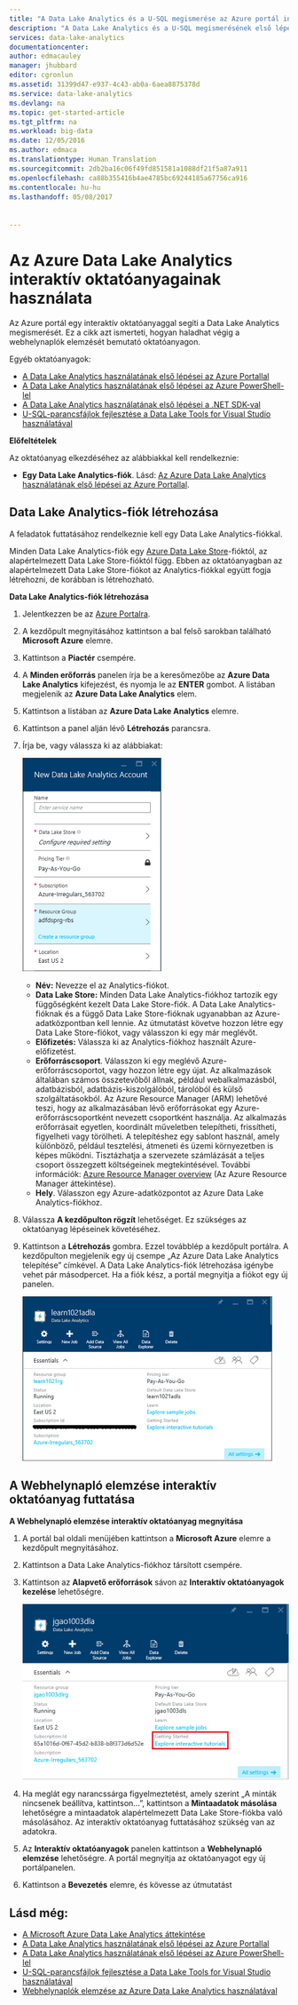 ```yaml
---
title: "A Data Lake Analytics és a U-SQL megismerése az Azure portál interaktív oktatóanyagaival | Microsoft Docs"
description: "A Data Lake Analytics és a U-SQL megismerésének első lépései. "
services: data-lake-analytics
documentationcenter: 
author: edmacauley
manager: jhubbard
editor: cgronlun
ms.assetid: 31399d47-e937-4c43-ab0a-6aea8875378d
ms.service: data-lake-analytics
ms.devlang: na
ms.topic: get-started-article
ms.tgt_pltfrm: na
ms.workload: big-data
ms.date: 12/05/2016
ms.author: edmaca
ms.translationtype: Human Translation
ms.sourcegitcommit: 2db2ba16c06f49fd851581a1088df21f5a87a911
ms.openlocfilehash: ca88b355416b4ae4785bc69244185a67756ca916
ms.contentlocale: hu-hu
ms.lasthandoff: 05/08/2017


---
```

# <a name="use-azure-data-lake-analytics-interactive-tutorials"></a>Az Azure Data Lake Analytics interaktív oktatóanyagainak használata
Az Azure portál egy interaktív oktatóanyaggal segíti a Data Lake Analytics megismerését. Ez a cikk azt ismerteti, hogyan haladhat végig a webhelynaplók elemzését bemutató oktatóanyagon.

Egyéb oktatóanyagok:

* [A Data Lake Analytics használatának első lépései az Azure Portallal](data-lake-analytics-get-started-portal.md)
* [A Data Lake Analytics használatának első lépései az Azure PowerShell-lel](data-lake-analytics-get-started-powershell.md)
* [A Data Lake Analytics használatának első lépései a .NET SDK-val](data-lake-analytics-get-started-net-sdk.md)
* [U-SQL-parancsfájlok fejlesztése a Data Lake Tools for Visual Studio használatával](data-lake-analytics-data-lake-tools-get-started.md) 

**Előfeltételek**

Az oktatóanyag elkezdéséhez az alábbiakkal kell rendelkeznie:

* **Egy Data Lake Analytics-fiók**.  Lásd: [Az Azure Data Lake Analytics használatának első lépései az Azure Portallal](data-lake-analytics-get-started-portal.md).

## <a name="create-data-lake-analytics-account"></a>Data Lake Analytics-fiók létrehozása
A feladatok futtatásához rendelkeznie kell egy Data Lake Analytics-fiókkal.

Minden Data Lake Analytics-fiók egy [Azure Data Lake Store](../data-lake-store/data-lake-store-overview.md)-fióktól, az alapértelmezett Data Lake Store-fióktól függ.  Ebben az oktatóanyagban az alapértelmezett Data Lake Store-fiókot az Analytics-fiókkal együtt fogja létrehozni, de korábban is létrehozható.

**Data Lake Analytics-fiók létrehozása**

1. Jelentkezzen be az [Azure Portalra](https://portal.azure.com/signin/index/?Microsoft_Azure_Kona=true&Microsoft_Azure_DataLake=true&hubsExtension_ItemHideKey=AzureDataLake_BigStorage%2cAzureKona_BigCompute).
2. A kezdőpult megnyitásához kattintson a bal felső sarokban található **Microsoft Azure** elemre.
3. Kattintson a **Piactér** csempére.  
4. A **Minden erőforrás** panelen írja be a keresőmezőbe az **Azure Data Lake Analytics** kifejezést, és nyomja le az **ENTER** gombot. A listában megjelenik az **Azure Data Lake Analytics** elem.
5. Kattintson a listában az **Azure Data Lake Analytics** elemre.
6. Kattintson a panel alján lévő **Létrehozás** parancsra.
7. Írja be, vagy válassza ki az alábbiakat:
   
    ![Azure Data Lake Analytics portál panel](./media/data-lake-analytics-get-started-portal/data-lake-analytics-portal-create-adla.png)
   
   * **Név:** Nevezze el az Analytics-fiókot.
   * **Data Lake Store:** Minden Data Lake Analytics-fiókhoz tartozik egy függőségként kezelt Data Lake Store-fiók. A Data Lake Analytics-fióknak és a függő Data Lake Store-fióknak ugyanabban az Azure-adatközpontban kell lennie. Az útmutatást követve hozzon létre egy Data Lake Store-fiókot, vagy válasszon ki egy már meglévőt.
   * **Előfizetés:** Válassza ki az Analytics-fiókhoz használt Azure-előfizetést.
   * **Erőforráscsoport**. Válasszon ki egy meglévő Azure-erőforráscsoportot, vagy hozzon létre egy újat. Az alkalmazások általában számos összetevőből állnak, például webalkalmazásból, adatbázisból, adatbázis-kiszolgálóból, tárolóból és külső szolgáltatásokból. Az Azure Resource Manager (ARM) lehetővé teszi, hogy az alkalmazásában lévő erőforrásokat egy Azure-erőforráscsoportként nevezett csoportként használja. Az alkalmazás erőforrásait egyetlen, koordinált műveletben telepítheti, frissítheti, figyelheti vagy törölheti. A telepítéshez egy sablont használ, amely különböző, például tesztelési, átmeneti és üzemi környezetben is képes működni. Tisztázhatja a szervezete számlázását a teljes csoport összegzett költségeinek megtekintésével. További információk: [Azure Resource Manager overview](../azure-resource-manager/resource-group-overview.md) (Az Azure Resource Manager áttekintése). 
   * **Hely**. Válasszon egy Azure-adatközpontot az Azure Data Lake Analytics-fiókhoz. 
8. Válassza **A kezdőpulton rögzít** lehetőséget. Ez szükséges az oktatóanyag lépéseinek követéséhez.
9. Kattintson a **Létrehozás** gombra. Ezzel továbblép a kezdőpult portálra. A kezdőpulton megjelenik egy új csempe „Az Azure Data Lake Analytics telepítése” címkével. A Data Lake Analytics-fiók létrehozása igénybe vehet pár másodpercet. Ha a fiók kész, a portál megnyitja a fiókot egy új panelen.
   
    ![Azure Data Lake Analytics portál panel](./media/data-lake-analytics-get-started-portal/data-lake-analytics-portal-blade.png)

## <a name="run-website-log-analysis-interactive-tutorial"></a>A Webhelynapló elemzése interaktív oktatóanyag futtatása
**A Webhelynapló elemzése interaktív oktatóanyag megnyitása**

1. A portál bal oldali menüjében kattintson a **Microsoft Azure** elemre a kezdőpult megnyitásához.
2. Kattintson a Data Lake Analytics-fiókhoz társított csempére.
3. Kattintson az **Alapvető erőforrások** sávon az **Interaktív oktatóanyagok kezelése** lehetőségre.
   
    ![A Data Lake Analytics interaktív oktatóanyagok használata](./media/data-lake-analytics-use-interactive-tutorials/data-lake-analytics-explore-interactive-tutorials.png)
4. Ha meglát egy narancssárga figyelmeztetést, amely szerint „A minták nincsenek beállítva, kattintson...”, kattintson a **Mintaadatok másolása** lehetőségre a mintaadatok alapértelmezett Data Lake Store-fiókba való másolásához. Az interaktív oktatóanyag futtatásához szükség van az adatokra.
5. Az **Interaktív oktatóanyagok** panelen kattintson a **Webhelynapló elemzése** lehetőségre. A portál megnyitja az oktatóanyagot egy új portálpanelen.
6. Kattintson a **Bevezetés** elemre, és kövesse az útmutatást

## <a name="see-also"></a>Lásd még:
* [A Microsoft Azure Data Lake Analytics áttekintése](data-lake-analytics-overview.md)
* [A Data Lake Analytics használatának első lépései az Azure Portallal](data-lake-analytics-get-started-portal.md)
* [A Data Lake Analytics használatának első lépései az Azure PowerShell-lel](data-lake-analytics-get-started-powershell.md)
* [U-SQL-parancsfájlok fejlesztése a Data Lake Tools for Visual Studio használatával](data-lake-analytics-data-lake-tools-get-started.md)
* [Webhelynaplók elemzése az Azure Data Lake Analytics használatával](data-lake-analytics-analyze-weblogs.md)


